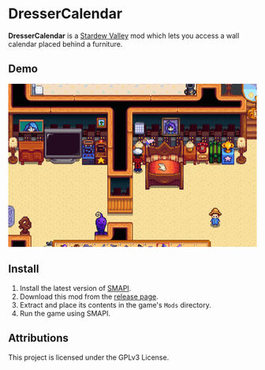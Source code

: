 # DresserCalendar

**DresserCalendar** is a [Stardew Valley](https://stardewvalley.net) mod which lets you access a wall calendar placed
behind a furniture.

## Demo
![A player is able to interact with a calendar placed behind a furniture](demo.gif)

## Install
1. Install the latest version of [SMAPI](https://smapi.io).
2. Download this mod from the [release page](https://github.com/tastytypist/DresserCalendar/releases).
3. Extract and place its contents in the game's `Mods` directory.
4. Run the game using SMAPI.

## Attributions
This project is licensed under the GPLv3 License.
